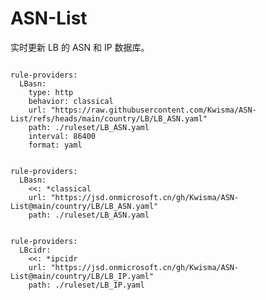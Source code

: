 
# ASN-List

实时更新 LB 的 ASN 和 IP 数据库。

<pre><code class="language-javascript">
rule-providers:
  LBasn:
    type: http
    behavior: classical
    url: "https://raw.githubusercontent.com/Kwisma/ASN-List/refs/heads/main/country/LB/LB_ASN.yaml"
    path: ./ruleset/LB_ASN.yaml
    interval: 86400
    format: yaml
</code></pre>

<pre><code class="language-javascript">
rule-providers:
  LBasn:
    <<: *classical
    url: "https://jsd.onmicrosoft.cn/gh/Kwisma/ASN-List@main/country/LB/LB_ASN.yaml"
    path: ./ruleset/LB_ASN.yaml
</code></pre>

<pre><code class="language-javascript">
rule-providers:
  LBcidr:
    <<: *ipcidr
    url: "https://jsd.onmicrosoft.cn/gh/Kwisma/ASN-List@main/country/LB/LB_IP.yaml"
    path: ./ruleset/LB_IP.yaml
</code></pre>